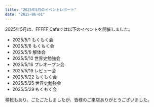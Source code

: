 ```yaml
---
title: "2025年5月のイベントレポート"
date: "2025-06-01"
---
```


2025年5月は、FFFFF Cafeでは以下のイベントを開催しました。

- 2025/5/1 もくもく会
- 2025/5/8 もくもく会
- 2025/5/9 解体会
- 2025/5/10 世界史勉強会
- 2025/5/16 プレオープン会
- 2025/5/19 レビュー会
- 2025/5/22 もくもく会
- 2025/5/25 世界史勉強会
- 2025/5/29 もくもく会

移転もあり、ごたごたしましたが、皆様のご来店ありがとうございました。
